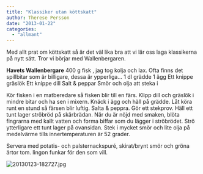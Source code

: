 ```yaml
---
title: "Klassiker utan köttskatt"
author: Therese Persson
date: "2013-01-22"
categories: 
  - "allmant"
---
```


Med allt prat om köttskatt så är det väl lika bra att vi lär oss laga klassikerna på nytt sätt. Tror vi börjar med Wallenbergaren.

**Havets Wallenbergare** 400 g fisk , jag tog kolja och lax. Ofta finns det spillbitar som är billigare, dessa är ypperliga... 1 dl grädde 1 ägg Ett knippe gräslök Ett knippe dill Salt & peppar Smör och olja att steka i

Kör fisken i en matberedare så fisken blir till en färs. Klipp dill och gräslök i mindre bitar och ha sen i mixern. Knäck i ägg och häll på grädde. Låt köra runt en stund så färsen blir luftig. Salta & peppra. Gör ett stekprov. Häll ett tunt lager ströbröd på skärbrädan. När du är nöjd med smaken, blöta fingrarna med kallt vatten och forma biffar som du lägger i ströbrödet. Strö ytterligare ett tunt lager på ovansidan. Stek i mycket smör och lite olja på medelvärme tills innertemperaturen är 52 grader.

Servera med potatis- och palsternackspuré, skirat/brynt smör och gröna ärtor tom. lingon funkar för den som vill.  
  
![20130123-182727.jpg](/static/img/20130123-182727.jpg)
